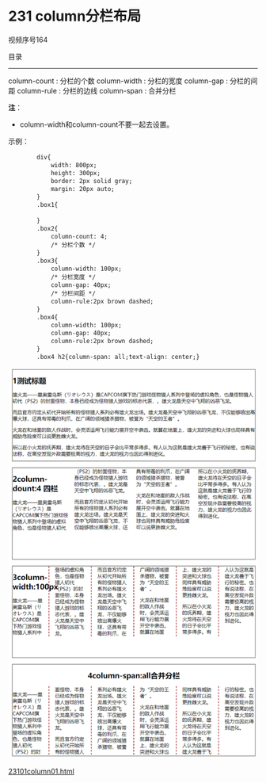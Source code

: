 # 231 column分栏布局

视频序号164

目录



***

column-count : 分栏的个数
column-width : 分栏的宽度 
column-gap : 分栏的间距
column-rule : 分栏的边线
column-span : 合并分栏

**注**：

* column-width和column-count不要一起去设置。

示例：

```
        div{
            width: 800px;
            height: 300px;
            border: 2px solid gray;
            margin: 20px auto;
        }
        .box1{

        }
        .box2{
            column-count: 4;
            /* 分栏个数 */
        }
        .box3{
            column-width: 100px;
            /* 分栏宽度 */
            column-gap: 40px;
            /* 分栏间距 */
            column-rule:2px brown dashed;
        }
        .box4{
            column-width: 100px;
            column-gap: 40px;
            column-rule:2px brown dashed;
        }
        .box4 h2{column-span: all;text-align: center;}
```

![2310000](img/2310000.png)

 [23101column01.html](23101column01.html) 